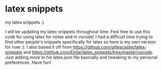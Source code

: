 # latex snippets
 my latex snippets :)

I will be updating my latex snippets throughout time. Feel free to use this code for using latex for notes and in vscode! I had a difficult time trying to find other people's snippets specifically for latex so here is my own version for now :). I also based it off from https://github.com/gillescastel/latex-snippets and https://github.com/Einlar/latex_snippets/tree/master/vscode. Just adding more to his latex.json file basically and tweaking to my personal preferences. Have fun!
